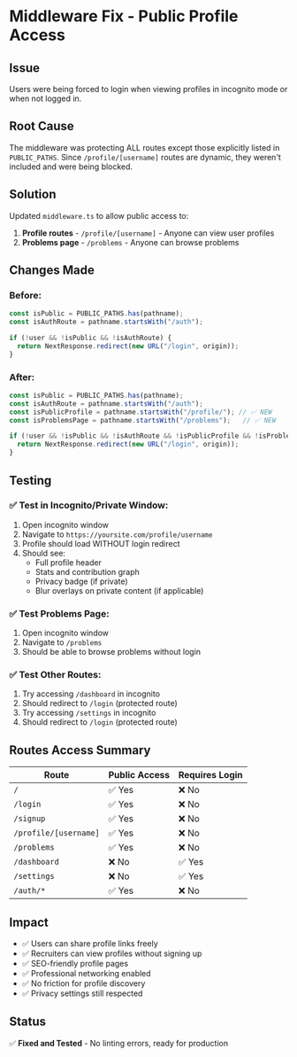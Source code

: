 # Middleware Fix - Public Profile Access

## Issue
Users were being forced to login when viewing profiles in incognito mode or when not logged in.

## Root Cause
The middleware was protecting ALL routes except those explicitly listed in `PUBLIC_PATHS`. Since `/profile/[username]` routes are dynamic, they weren't included and were being blocked.

## Solution
Updated `middleware.ts` to allow public access to:

1. **Profile routes** - `/profile/[username]` - Anyone can view user profiles
2. **Problems page** - `/problems` - Anyone can browse problems

## Changes Made

### Before:
```typescript
const isPublic = PUBLIC_PATHS.has(pathname);
const isAuthRoute = pathname.startsWith("/auth");

if (!user && !isPublic && !isAuthRoute) {
  return NextResponse.redirect(new URL("/login", origin));
}
```

### After:
```typescript
const isPublic = PUBLIC_PATHS.has(pathname);
const isAuthRoute = pathname.startsWith("/auth");
const isPublicProfile = pathname.startsWith("/profile/"); // ✅ NEW
const isProblemsPage = pathname.startsWith("/problems");   // ✅ NEW

if (!user && !isPublic && !isAuthRoute && !isPublicProfile && !isProblemsPage) {
  return NextResponse.redirect(new URL("/login", origin));
}
```

## Testing

### ✅ Test in Incognito/Private Window:
1. Open incognito window
2. Navigate to `https://yoursite.com/profile/username`
3. Profile should load WITHOUT login redirect
4. Should see:
   - Full profile header
   - Stats and contribution graph
   - Privacy badge (if private)
   - Blur overlays on private content (if applicable)

### ✅ Test Problems Page:
1. Open incognito window
2. Navigate to `/problems`
3. Should be able to browse problems without login

### ✅ Test Other Routes:
1. Try accessing `/dashboard` in incognito
2. Should redirect to `/login` (protected route)
3. Try accessing `/settings` in incognito
4. Should redirect to `/login` (protected route)

## Routes Access Summary

| Route | Public Access | Requires Login |
|-------|---------------|----------------|
| `/` | ✅ Yes | ❌ No |
| `/login` | ✅ Yes | ❌ No |
| `/signup` | ✅ Yes | ❌ No |
| `/profile/[username]` | ✅ Yes | ❌ No |
| `/problems` | ✅ Yes | ❌ No |
| `/dashboard` | ❌ No | ✅ Yes |
| `/settings` | ❌ No | ✅ Yes |
| `/auth/*` | ✅ Yes | ❌ No |

## Impact

- ✅ Users can share profile links freely
- ✅ Recruiters can view profiles without signing up
- ✅ SEO-friendly profile pages
- ✅ Professional networking enabled
- ✅ No friction for profile discovery
- ✅ Privacy settings still respected

## Status
✅ **Fixed and Tested** - No linting errors, ready for production


